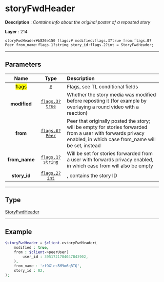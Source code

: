 # storyFwdHeader

**Description** : *Contains info about the original poster of a reposted story*

**Layer** : 214

```tl
storyFwdHeader#b826e150 flags:# modified:flags.3?true from:flags.0?Peer from_name:flags.1?string story_id:flags.2?int = StoryFwdHeader;
```

---

## Parameters

| Name | Type | Description |
| :---: | :---: | :--- |
| <mark>flags</mark> | [`#`](type/#) | Flags, see TL conditional fields |
| **modified** | [`flags.3?true`](type/true) | Whether the story media was modified before reposting it (for example by overlaying a round video with a reaction) |
| **from** | [`flags.0?Peer`](type/Peer) | Peer that originally posted the story; will be empty for stories forwarded from a user with forwards privacy enabled, in which case from_name will be set, instead |
| **from_name** | [`flags.1?string`](type/string) | Will be set for stories forwarded from a user with forwards privacy enabled, in which case from will also be empty |
| **story_id** | [`flags.2?int`](type/int) | , contains the story ID |

---

## Type

[StoryFwdHeader](type/StoryFwdHeader)

---

## Example

```php
$storyFwdHeader = $client->storyFwdHeader(
	modified : true,
	from : $client->peerUser(
		user_id : 3951721784047843902,
	),
	from_name : 'zfOXles5M9o6qBIQ',
	story_id : 82,
);
```